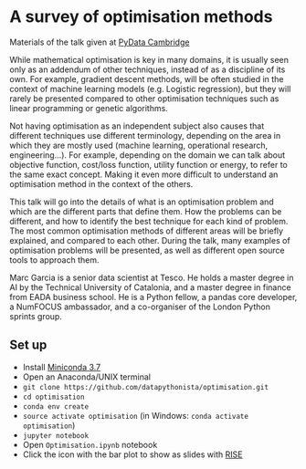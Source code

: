 # A survey of optimisation methods

Materials of the talk given at [PyData Cambridge](https://www.meetup.com/PyData-Cambridge-Meetup/events/259428201/)

While mathematical optimisation is key in many domains, it is usually seen only as an addendum of other techniques,
instead of as a discipline of its own. For example, gradient descent methods, will be often studied
in the context of machine learning models (e.g. Logistic regression), but they will rarely be presented compared
to other optimisation techniques such as linear programming or genetic algorithms.

Not having optimisation as an independent subject also causes that different techniques use different terminology,
depending on the area in which they are mostly used (machine learning, operational research, engineering...).
For example, depending on the domain we can talk about objective function, cost/loss function,
utility function or energy, to refer to the same exact concept. Making it even more difficult to understand
an optimisation method in the context of the others.

This talk will go into the details of what is an optimisation problem and which are the different parts that define them.
How the problems can be different, and how to identify the best technique for each kind of problem.
The most common optimisation methods of different areas will be briefly explained, and compared to each other.
During the talk, many examples of optimisation problems will be presented, as well as different open source tools to approach them.

Marc Garcia is a senior data scientist at Tesco. He holds a master degree in AI by the Technical University of Catalonia,
and a master degree in finance from EADA business school. He is a Python fellow, a pandas core developer, a NumFOCUS ambassador,
and a co-organiser of the London Python sprints group.

## Set up

- Install [Miniconda 3.7](https://docs.conda.io/en/latest/miniconda.html)
- Open an Anaconda/UNIX terminal
- `git clone https://github.com/datapythonista/optimisation.git`
- `cd optimisation`
- `conda env create`
- `source activate optimisation` (in Windows: `conda activate optimisation`)
- `jupyter notebook`
- Open `Optimisation.ipynb` notebook
- Click the icon with the bar plot to show as slides with [RISE](https://damianavila.github.io/RISE/)
